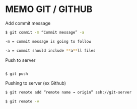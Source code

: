 # MEMO GIT / GITHUB



Add commit message 

```bash
$ git commit -m “Commit message” -a

-m = commit message is going to follow

-a = commit should include **a**ll files
```

Push to server

```bash

$ git push
```

Pushing to server (ex Github)

```bash
$ git remote add “remote name → origin” ssh://git-server

$ git remote -v
```

